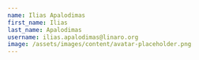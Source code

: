 ```yaml
---
name: Ilias Apalodimas
first_name: Ilias
last_name: Apalodimas
username: ilias.apalodimas@linaro.org
image: /assets/images/content/avatar-placeholder.png
---
```

